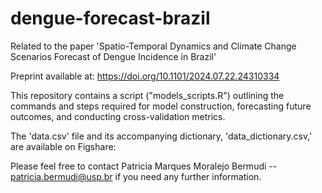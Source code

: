 # dengue-forecast-brazil
Related to the paper 'Spatio-Temporal Dynamics and Climate Change Scenarios Forecast of Dengue Incidence in Brazil'

Preprint available at: https://doi.org/10.1101/2024.07.22.24310334

This repository contains a script ("models_scripts.R") outlining the commands and steps required for model construction, forecasting future outcomes, and conducting cross-validation metrics.

The 'data.csv' file and its accompanying dictionary, 'data_dictionary.csv,' are available on Figshare:

Please feel free to contact Patricia Marques Moralejo Bermudi -- patricia.bermudi@usp.br if you need any further information.


